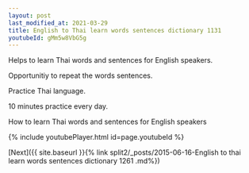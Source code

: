 ```yaml
---
layout: post
last_modified_at: 2021-03-29
title: English to Thai learn words sentences dictionary 1131 
youtubeId: gMm5w8VbG5g
---
```

 
 
Helps to learn Thai words and sentences for English speakers.

Opportunitiy to repeat the words sentences. 

Practice Thai language. 
 
10 minutes practice every day. 
 
How to learn Thai words and sentences for English speakers 
 
{% include youtubePlayer.html id=page.youtubeId %}
 
 
[Next]({{ site.baseurl }}{% link  split2/_posts/2015-06-16-English to thai learn words sentences dictionary 1261 .md%})
 
